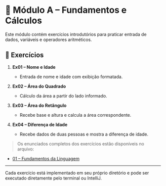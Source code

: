 # 📘 Módulo A – Fundamentos e Cálculos

Este módulo contém exercícios introdutórios para praticar entrada de dados, variáveis e operadores aritméticos.

## 📂 Exercícios

1. **Ex01 – Nome e Idade**
   - Entrada de nome e idade com exibição formatada.

2. **Ex02 – Área do Quadrado**
   - Cálculo da área a partir do lado informado.

3. **Ex03 – Área do Retângulo**
   - Recebe base e altura e calcula a área correspondente.

4. **Ex04 – Diferença de Idade**
   - Recebe dados de duas pessoas e mostra a diferença de idade.



> Os enunciados completos dos exercícios estão disponíveis no arquivo:

- [01 – Fundamentos da Linguagem](./01-fundamentos.md)

---

Cada exercício está implementado em seu próprio diretório e pode ser executado diretamente pelo terminal ou IntelliJ.